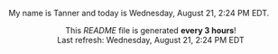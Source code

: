 My name is Tanner and today is Wednesday, August 21, 2:24 PM EDT.

<p align="center">This <i>README</i> file is generated <b>every 3 hours</b>!</br>Last refresh: Wednesday, August 21, 2:24 PM EDT<br /></p>
